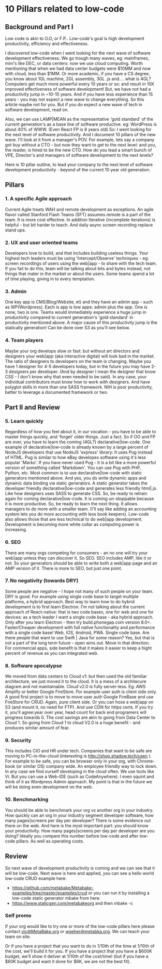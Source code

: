 
#  10 Pillars related to low-code

## Background and Part I

Low code is akin to O.O, or F.P.. Low-code's goal is high development productivity, efficiency and effectiveness.

I discovered low-code when I went looking for the next wave of software development effectiveness. We go trough many waves, eg: mainframes, mini's like DEC, or data centers: now we use cloud computing. Worth mentioning that when we had data center budgets were $10MM and now with cloud, less than $1MM. Or more academic, if you have a CS degree, you know about 1GL machine, 2GL assembly, 3GL .js and.... what is 4GL? 
Computers get much more powerful every 10 years or so: and result in 10X improved effectiveness of software development! But, we have not had a productivity jump in ~10-15 years. And if you have less experience than 15 years - you may not expect a new wave to change everything. So this article maybe not for you.
But if you do expect a new wave of tech in software development, read on. 

Also, we can use LAMP|MEAN as the representative 'gold standard' of the current generation's as a base line of software productive. eg: WordPress is about 40% of WWW. (Even React FP is 8 years old) So: I went looking for the next level of software productivity.
And I document 10 pillars of the new wave. I'll look at it from a manager's POV. For example, lets say a company got buy without a CTO - but now they want to get to the next level: and you, the reader, is hired to be the new CTO. How do you lead a smart bunch of VPE, Director's and managers of software development to the next levels?

Here is 10 pillar outline, to lead your company to the next level of software development productivity - beyond of the current 10 year old generation. 

## Pillars

### 1. A specific Agile approach
Current Agile treats WAH and remote development as exceptions. An agile flavor called Stanford Flash Teams (SFT) assumes remote is a part of the team. It is more cost effective.
In addition Iterative (incomplete iterations) is helpful - but bit harder to teach. And daily async screen recording replace stand ups.

### 2. UX and user oriented teams 
Developers love to build, and that includes building useless things. Your highest tech leaders must be using 'Intercept/Observe' techniques - eg: screen recordings of users using the web|app - to share with the tech team. 
If you fail to do this, team will be talking about bits and bytes instead, not things that mater in the market or about the users. Some teams spend a lot of time playing, giving in to every temptation. 

### 3. Admin 
One key app is CMS(Blog/Website, et) and they have an admin app - such as WP(Wordpress). Each is app is tow apps: admin plus the app. One is none, two is one. Teams would immediately experience a huge jump in productivity compared to current generation's 'gold standard' in productivity mentioned above. A major cause of this productivity jump is the statically generation! Can be done over S3 as you'll see below.

### 4. Team players 
Maybe your org develops slow or fast: but without art directors and designers your web|app (aka interactive digital) will look bad in the market. The ratio of designers to developers on the team is changing. Maybe you have 1 designer for 4-5 developers today, but in the future you may have 2-3 designers per developer.  (And by designer I mean the designer that know CSS - I don't know why that even needed to be said).
In any case, your individual contributors must know how to work with designers. And have polyglot skills in more than one SASS framework. NIH is poor productivity, better to leverage a documented framework or two.

## Part II and Review

### 5. Learn quickly
Regardless of how you feel about it, in our vocation - you have to be able to master things quickly, and 'forget' older things. Just a fact.
So if OO and FP are over, you have to learn the coming (4GL?) declarative|low-code. One example of declarative|low-code is already known by a large percent of NodeJS developers that use NodeJS 'express' library: It uses Pug instead of HTML. Pug is similar to how eBay developes software using it's less popular 'Marko'. If you have never used Pug - it is a bit like a more powerful version of something called 'Markdown'. You can use Pug with PHP, Python, etc. Most common is to use declarative|low-code with static generators mentioned above. And yes, you do write dynamic apps and dynamic data binding via static generators. A static generator takes the developer friendly declarative|low-code and generates less friendly html|.js. Like how designers uses SASS to generate CSS.
So, be ready to retrain again for coming declarative|low-code. It is coming un-stoppable because it is more productive. So, be ready to learn the next thing. It allows managers to do more with a smaller team. (I'll say like adding an accounting system lets you do more accounting with less book keepers). Low-code also allows those that are less technical to do web|app development. Development is becoming more white collar as computing power is increasing. 

### 6. SEO
There are many orgs competing for consumers - an no one will try your web|app unless they can discover it. So SEO. SEO includes AMP, like it or not. So your generators should be able to write both a web|app page and an AMP version of it. There is more to SEO, but just one point.

### 7. No negativity (towards DRY)
Some people are negative - I hope not many of such people on your team. DRY is good. For example using single code base to target multiple platforms, a hybrid approach. Best way to learn how to do hybrid development is to first learn Electron. I'm not talking about the current approach of React-native: that is two code bases, one for web and one for devices: as a tech leader I want a single code base - aka hybrid approach. 
Only after you learn Electron - then try build.phonegap.com version 8.0+. 
Faster/Cheaper development with full native functionality and performance with a single code base! Web, IOS, Android, PWA. Single code base. Are there people that want to use Swift | Java for some reason? Yes, but that is not a part of the long term future - open wins out. Move in that direction. 
For commercial apps, side benefit is that it makes it easier to keep a hight percent of revenue as you can integrated web. 

### 8. Software apocalypse 
We moved from data centers to Cloud v1: but then used the old familiar architecture, we just moved it to the cloud. It is a mess of a architecure diagram and not maintainable. Cloud v2.0 is fully server-less. Eg: AWS Amplify or better Google FireStore. For example user auth is client side only. A good first project is to move to move user auth Google FireBase and use FireStore for CRUD. Again, pure client side. Or you can hose a web|app on S3 (and mount it, no need for FTP). And use CDN for https certs. If you try it, you'll agree:year over year, head count for back end programers will progress towards 0. The cost savings are akin to going from Data Center to Cloud 1. So going from Cloud 1 to cloud V2.0 is a huge benefit - and produces similar amount of fear. 

### 9. Security
This includes CIO and HR under tech. Companies that want to be safe are moving to PC-in-the-cloud (interesting is http://shop.shadow.tech/usen  ). For example to be safe, you can be browser only in your org, with Chrome-book (or similar OS) company wide. An employee friendly way to lock down.
In any case we find ourself developing in the cloud often. We use tools like Vi. But you can use a Web-IDE (such as CodeAnywhere). I even squint and think of it as Wordpress Admin approach. My point is that in the future we will be doing even development on the web. 

### 10. Benchmarking
You should be able to benchmark your org vs another org in your industry. How quickly can an org in your industry segment developer software, how many pages|screens per day per developer?
There is some evidence out there on the web. And here is the most important part: you should know your productivity. How many pages|screens per day per developer are you doing? Ideally you compare this number before low-code and after low-code pillars. As well as operating costs.

## Review

So next wave of development productivity is coming and we can see that it will be low-code. Next wave is here and applied, you can see a hello world low-code CRUD example here:
- https://github.com/metabake/Metabake-examples/tree/master/examples/crud
or you can run it by installing a low-code static generator mbake from here:
- https://www.staticgen.com/metabakeorg
and then 
   mbake -c

### Self promo
If your org would like to try one or more of the low-code pillars here please contact vic@MetaBake.org or wgeher@metabka.org. We can teach your team on site.

Or if you have a project that you want to do in 1/10th of the time at 1/10th of the cost, we'll build it for you. If you have a project that you have a $600K budget, we'll show it deliver at 1/10th of the cost/time! (but if you have a $60K budget and want it done for $6K, we are not the best fit). 




